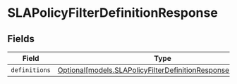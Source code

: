 # SLAPolicyFilterDefinitionResponse


## Fields

| Field                                                                                                                      | Type                                                                                                                       | Required                                                                                                                   | Description                                                                                                                |
| -------------------------------------------------------------------------------------------------------------------------- | -------------------------------------------------------------------------------------------------------------------------- | -------------------------------------------------------------------------------------------------------------------------- | -------------------------------------------------------------------------------------------------------------------------- |
| `definitions`                                                                                                              | [Optional[models.SLAPolicyFilterDefinitionResponseDefinitions]](../models/slapolicyfilterdefinitionresponsedefinitions.md) | :heavy_minus_sign:                                                                                                         | N/A                                                                                                                        |